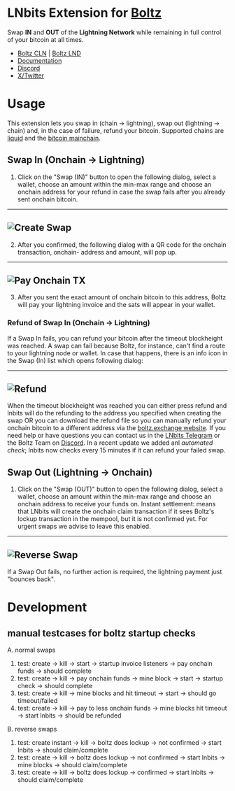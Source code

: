 # LNbits Extension for [Boltz](https://boltz.exchange)

Swap **IN** and **OUT** of the **Lightning Network** while remaining in full control of your bitcoin at all times.

- [Boltz CLN](https://amboss.space/node/02d96eadea3d780104449aca5c93461ce67c1564e2e1d73225fa67dd3b997a6018) | [Boltz LND](https://amboss.space/node/026165850492521f4ac8abd9bd8088123446d126f648ca35e60f88177dc149ceb2)
- [Documentation](https://docs.boltz.exchange)
- [Discord](https://discord.com/invite/QBvZGcW)
- [X/Twitter](https://twitter.com/Boltzhq)

# Usage

This extension lets you swap in (chain -> lightning), swap out (lightning -> chain) and, in the case of failure, refund your bitcoin. Supported chains are [liquid](https://liquid.net/) and the [bitcoin mainchain](https://bitcoin.org/).

## Swap In (Onchain -> Lightning)

1. Click on the "Swap (IN)" button to open the following dialog, select a wallet, choose an amount within the min-max range and choose an onchain address for your refund in case the swap fails after you already sent onchain bitcoin.

---

## ![Create Swap](https://imgur.com/OyOh3Nm.png)

2. After you confirmed, the following dialog with a QR code for the onchain transaction, onchain- address and amount, will pop up.

---

## ![Pay Onchain TX](https://imgur.com/r2UhwCY.png)

3. After you sent the exact amount of onchain bitcoin to this address, Boltz will pay your lightning invoice and the sats will appear in your wallet.

### Refund of Swap In (Onchain -> Lightning)

If a Swap In fails, you can refund your bitcoin after the timeout blockheight was reached. A swap can fail because Boltz, for instance, can't find a route to your lightning node or wallet. In case that happens, there is an info icon in the Swap (In) list which opens following dialog:

---

## ![Refund](https://imgur.com/pN81ltf.png)

When the timeout blockheight was reached you can either press refund and lnbits will do the refunding to the address you specified when creating the swap OR you can download the refund file so you can manually refund your onchain bitcoin to a different address via the [boltz.exchange website](https://boltz.exchange/refund). If you need help or have questions you can contact us in the [LNbits Telegram](https://t.me/lnbits) or the Boltz Team on [Discord](https://discord.gg/d6EK85KK). In a recent update we added anl _automated check_; lnbits now checks every 15 minutes if it can refund your failed swap.

## Swap Out (Lightning -> Onchain)

1. Click on the "Swap (OUT)" button to open the following dialog, select a wallet, choose an amount within the min-max range and choose an onchain address to receive your funds on. Instant settlement: means that LNbits will create the onchain claim transaction if it sees Boltz's lockup transaction in the mempool, but it is not confirmed yet. For urgent swaps we advise to leave this enabled.

---

## ![Reverse Swap](https://imgur.com/UEAPpbs.png)

If a Swap Out fails, no further action is required, the lightning payment just "bounces back".

# Development

## manual testcases for boltz startup checks

A. normal swaps

1. test: create -> kill -> start -> startup invoice listeners -> pay onchain funds -> should complete
2. test: create -> kill -> pay onchain funds -> mine block -> start -> startup check -> should complete
3. test: create -> kill -> mine blocks and hit timeout -> start -> should go timeout/failed
4. test: create -> kill -> pay to less onchain funds -> mine blocks hit timeout -> start lnbits -> should be refunded

B. reverse swaps

1. test: create instant -> kill -> boltz does lockup -> not confirmed -> start lnbits -> should claim/complete
2. test: create -> kill -> boltz does lockup -> not confirmed -> start lnbits -> mine blocks -> should claim/complete
3. test: create -> kill -> boltz does lockup -> confirmed -> start lnbits -> should claim/complete
